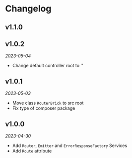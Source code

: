 # Changelog

## v1.1.0

## v1.0.2

*2023-05-04*

- Change default controller root to ''

## v1.0.1

*2023-05-03*

- Move class `RouterBrick` to src root
- Fix type of composer package

## v1.0.0

*2023-04-30*

- Add `Router`, `Emitter` and `ErrorResponseFactory` Services
- Add `Route` attribute
